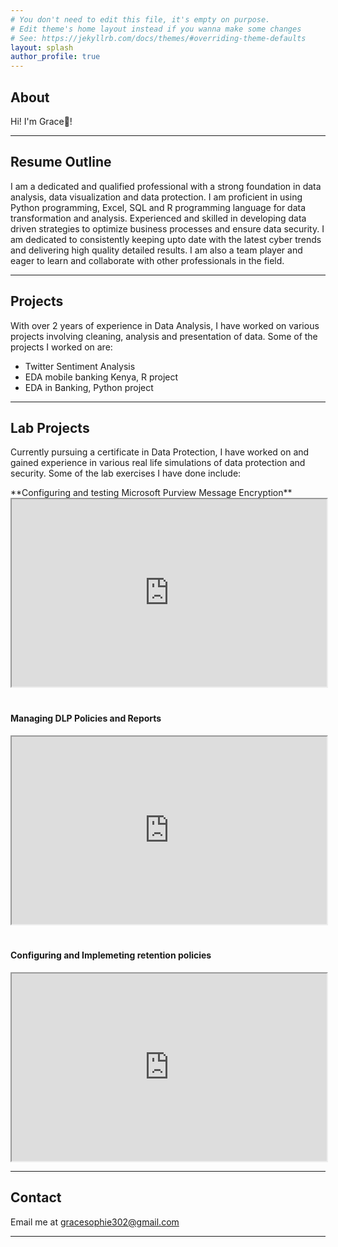 ```yaml
---
# You don't need to edit this file, it's empty on purpose.
# Edit theme's home layout instead if you wanna make some changes
# See: https://jekyllrb.com/docs/themes/#overriding-theme-defaults
layout: splash
author_profile: true
---
```

## <a id="home"></a>About
Hi! I'm Grace👋!

---

## <a id="resume"></a>Resume Outline
I am a dedicated and qualified professional with a strong foundation in data analysis, data visualization and data protection. I am proficient in using Python programming, Excel, SQL and R programming language for data transformation and analysis. Experienced and skilled in developing data driven strategies to optimize business processes and ensure data security. I am dedicated to consistently keeping upto date with the latest cyber trends and delivering high quality detailed results. I am also a team player and eager to learn and collaborate with other professionals in the field.

---

## <a id="projects"></a>Projects
With over 2 years of experience in Data Analysis, I have worked on various projects involving cleaning, analysis and presentation of data. Some of the projects I worked on are:
- Twitter Sentiment Analysis
- EDA mobile banking Kenya, R project
- EDA in Banking, Python project
  
---

## <a id="lab"></a>Lab Projects
Currently pursuing a certificate in Data Protection, I have worked on and gained experience in various real life simulations of data protection and security. Some of the lab exercises I have done include:
<div style="display: flex; flex-wrap: wrap; gap: 20px; justify-content: space-between;">

  <div style="flex: 1 1 30%; min-width: 280px;">
    **Configuring and testing Microsoft Purview Message Encryption**
    <iframe src="https://drive.google.com/file/d/1M8uP2iU587MzOuYcmrly1Uf8KC35-uGL/preview" width="100%" height="300" allow="autoplay"></iframe>
  </div>

  <div style="flex: 1 1 30%; min-width: 280px;">
    <h4>Managing DLP Policies and Reports</h4>
    <iframe src="https://drive.google.com/file/d/1lfbD2J1WVB3PFDYJNbZwmtXdrfG0q8nz/preview" width="100%" height="300" allow="autoplay"></iframe>
  </div>

  <div style="flex: 1 1 30%; min-width: 280px;">
    <h4>Configuring and Implemeting retention policies</h4>
    <iframe src="https://drive.google.com/file/d/1GOHTMr9dA7COA7eFfGkDYtf5wnb47e6b/preview"  width="100%" height="300" allow="autoplay"></iframe>
  </div>

</div>

 ---

## <a id="contacts"></a>Contact
Email me at gracesophie302@gmail.com

---
